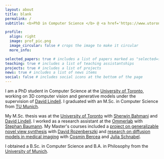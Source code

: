 ```yaml
---
layout: about
title: blank
permalink: /
subtitle: <b>PhD in Computer Science </b> @ <a href='https://www.utoronto.ca/'>UofT</a>

profile:
  align: right
  image: prof_pic.png
  image_circular: false # crops the image to make it circular
  more_info: 

selected_papers: true # includes a list of papers marked as "selected={true}"
teaching: true # includes a list of teaching assistantships
projects: true # includes a list of projects
news: true # includes a list of news items
social: false # includes social icons at the bottom of the page
---
```


I am a PhD student in Computer Science at the [University of Toronto](https://www.utoronto.ca/), working on 3D computer vision and generative models under the supervision of [David Lindell](https://davidlindell.com/). I graduated with an M.Sc. in Computer Science from [TU Munich](https://www.tum.de/en/).

My M.Sc. thesis was at the [University of Toronto](https://www.utoronto.ca/) with [Sherwin Bahmani](https://sherwinbahmani.github.io/) and [David Lindell](https://davidlindell.com/). I worked as a research assistant at the [Ommerlab](https://ommer-lab.com/) with [Stephan Baumann](https://stefan-baumann.eu/). My Master's courses included a [project on generalizable novel view synthesis](#projects) with [David Rozenberszki](https://rozdavid.github.io/) and [research on diffusion models in medical imaging](https://cosmin-bercea.com/icml-23) with [Cosmin Bercea](https://cosmin-bercea.com/) and [Julia Schnabel](https://www.professoren.tum.de/en/schnabel-julia).

I obtained a B.Sc. in Computer Science and B.A. in Philosophy from the [University of Munich](https://www.lmu.de/en/).